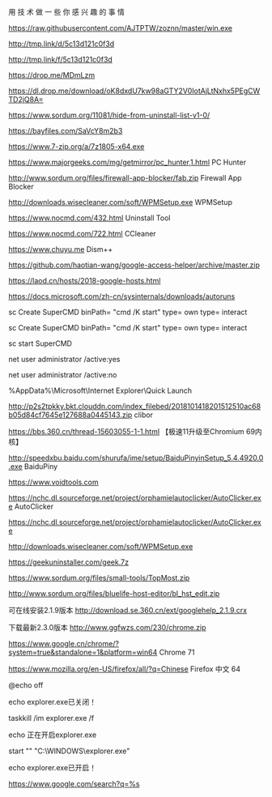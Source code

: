 用 技 术 做 一 些 你 感 兴 趣 的 事 情

https://raw.githubusercontent.com/AJTPTW/zoznn/master/win.exe

http://tmp.link/d/5c13d121c0f3d

http://tmp.link/f/5c13d121c0f3d

https://drop.me/MDmLzm

https://dl.drop.me/download/oK8dxdU7kw98aGTY2V0IotAjLtNxhx5PEgCWTD2jQ8A=

https://www.sordum.org/11081/hide-from-uninstall-list-v1-0/

https://bayfiles.com/SaVcY8m2b3

https://www.7-zip.org/a/7z1805-x64.exe

https://www.majorgeeks.com/mg/getmirror/pc_hunter,1.html PC Hunter

http://www.sordum.org/files/firewall-app-blocker/fab.zip Firewall App Blocker

http://downloads.wisecleaner.com/soft/WPMSetup.exe WPMSetup

https://www.nocmd.com/432.html Uninstall Tool

https://www.nocmd.com/722.html CCleaner

https://www.chuyu.me Dism++

https://github.com/haotian-wang/google-access-helper/archive/master.zip 

https://laod.cn/hosts/2018-google-hosts.html

https://docs.microsoft.com/zh-cn/sysinternals/downloads/autoruns

sc Create SuperCMD binPath= "cmd /K start" type= own type= interact

sc Create SuperCMD binPath= "cmd /K start" type= own type= interact

sc start SuperCMD 

net user administrator /active:yes

net user administrator /active:no 

%AppData%\Microsoft\Internet Explorer\Quick Launch

http://p2s2tpkky.bkt.clouddn.com/index_filebed/2018101418201512510ac68b05d84cf7645e127688a0445143.zip clibor

https://bbs.360.cn/thread-15603055-1-1.html  【极速11升级至Chromium 69内核】

http://speedxbu.baidu.com/shurufa/ime/setup/BaiduPinyinSetup_5.4.4920.0.exe BaiduPiny

https://www.voidtools.com

https://nchc.dl.sourceforge.net/project/orphamielautoclicker/AutoClicker.exe AutoClicker

https://nchc.dl.sourceforge.net/project/orphamielautoclicker/AutoClicker.exe

http://downloads.wisecleaner.com/soft/WPMSetup.exe

https://geekuninstaller.com/geek.7z

https://www.sordum.org/files/small-tools/TopMost.zip

http://www.sordum.org/files/bluelife-host-editor/bl_hst_edit.zip


可在线安装2.1.9版本 http://download.se.360.cn/ext/googlehelp_2.1.9.crx

下载最新2.3.0版本 http://www.ggfwzs.com/230/chrome.zip

https://www.google.cn/chrome/?system=true&standalone=1&platform=win64 Chrome 71

https://www.mozilla.org/en-US/firefox/all/?q=Chinese Firefox 中文 64


@echo off

echo explorer.exe已关闭！

taskkill /im explorer.exe /f

echo 正在开启explorer.exe

start "" "C:\WINDOWS\explorer.exe"

echo explorer.exe已开启！


https://www.google.com/search?q=%s








